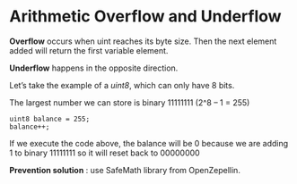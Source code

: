 # Arithmetic Overflow and Underflow

__Overflow__ occurs when uint reaches its byte size. 
Then the next element added will return the first variable element.  

__Underflow__ happens in the opposite direction.  

Let’s take the example of a *uint8*, which can only have 8 bits.  

The largest number we can store is binary 11111111 (2^8 – 1 = 255)

`uint8 balance = 255;`  
`balance++;`

If we execute the code above, the balance will be 0 because we are adding 1 to binary 11111111 so it will reset back to 00000000  

__Prevention solution__ : use SafeMath library from OpenZepellin.
